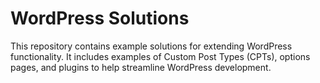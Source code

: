 # WordPress Solutions

This repository contains example solutions for extending WordPress functionality. It includes examples of Custom Post Types (CPTs), options pages, and plugins to help streamline WordPress development.
